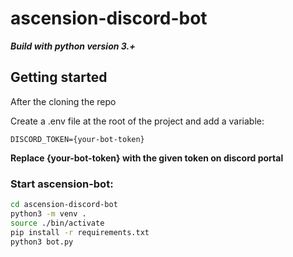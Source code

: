 # ascension-discord-bot

**_Build with python version 3.+_**

## Getting started

After the cloning the repo

Create a .env file at the root of the project and add a variable:
```
DISCORD_TOKEN={your-bot-token}
```

__Replace {your-bot-token} with the given token on discord portal__


### Start ascension-bot:

```bash
cd ascension-discord-bot
python3 -m venv .
source ./bin/activate
pip install -r requirements.txt
python3 bot.py
```
